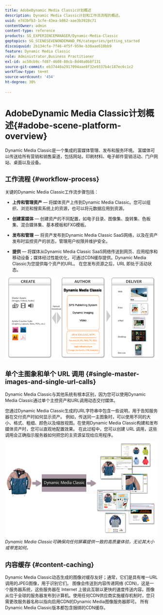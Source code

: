 ```yaml
---
title: AdobeDynamic Media Classic计划概述
description: Dynamic Media Classic计划和工作流流程的概述。
uuid: e7d3bfb3-1cfe-43ea-b862-aae3b3928c71
contentOwner: admin
content-type: reference
products: SG_EXPERIENCEMANAGER/Dynamic-Media-Classic
geptopics: SG_SCENESEVENONDEMAND_PK/categories/getting_started
discoiquuid: 2b134cfa-7f46-4f5f-959e-b30aae610bb9
feature: Dynamic Media Classic
role: Administrator,Business Practitioner
exl-id: ac50cb9c-fd87-4608-80cb-8d40a0b8f131
source-git-commit: eb37440a2917094aae8f32e9337b4c187ec6c1c2
workflow-type: tm+mt
source-wordcount: '454'
ht-degree: 30%

---
```


# AdobeDynamic Media Classic计划概述{#adobe-scene-platform-overview}

Dynamic Media Classic是一个集成的富媒体管理、发布和服务环境。 富媒体可以传送给所有营销和销售渠道，包括网站，印刷材料、电子邮件营销活动、门户网站、桌面以及设备。

## 工作流程 {#workflow-process}

关键的Dynamic Media Classic工作流步骤包括：

* **上传和管理资产**  — 将媒体资产上传到Dynamic Media Classic。您可以组织、浏览和搜索系统上的资源，也可以将元数据应用到资源。

* **创建富媒体**  — 创建资产的不同配置，如电子目录、图像集、旋转集、色板集、混合媒体集、基本模板和FXG模板。

* **发布和管理**  — 将资产发布到Dynamic Media Classic SaaS网络，以及在资产发布时监控资产的状态，管理用户权限并维护安全。

* **提供**  — 将媒体从Dynamic Media Classic SaaS网络传送到网页、应用程序和移动设备；媒体经过性能优化，可通过CDN缓存提供。Dynamic Media Classic为您提供每个资产的URL。 在您发布资源之后，URL 即处于活动状态。

![Dynamic Media Classic工作流流程](/help/assets/gs_workflow.png)

## 单个主图象和单个 URL 调用 {#single-master-images-and-single-url-calls}

Dynamic Media Classic与其他系统有根本区别，因为您可以使用Dynamic Media Classic通过单个主控资产和URL调用动态交付媒体。

您通过Dynamic Media Classic生成的URL字符串中包含一些说明，用于告知服务器在交付资产时如何显示资产。 例如，传送同一主图象时，可以使用不同的大小、格式、粗细、颜色以及缩放视图。在使用Dynamic Media Classic构建和发布媒体资产时，您可以直观地配置效果。 在此过程中，您可以创建 URL 调用，这些调用会正确指示服务器如何把您的主资源呈现给应用程序。

![Dynamic Media Classic可以以不同的大小和格式，将相同的主控图像传送给不同的媒体。](/help/assets/gs_dynamic_publishing.png)
*Dynamic Media Classic可确保向任何屏幕提供一致的高质量体验，无论其大小或带宽如何。*

## 内容缓存 {#content-caching}

Dynamic Media Classic动态生成的图像对缓存友好；通常，它们是具有唯一URL调用的JPEG图像，用于识别它们。 图像会传送到内容传递网络 (CDN)，这是一个服务器系统，这些服务器在 Internet 上彼此互联以更快的速度传送内容。图像从位于全球的服务器发布到计算机。使用任何CDN供应商实施缓存机制时，您只需更改服务器名称以指向启用CDN的Dynamic Media图像服务器即可。 所有Dynamic Media Classic版本都包含捆绑的CDN缓存。
